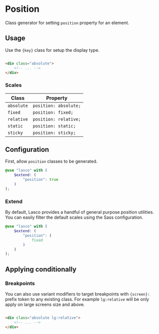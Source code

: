 # Position

Class generator for setting `position` property for an element.

## Usage

Use the `{key}` class for setup the display type.

```html

<div class="absolute">
    <!-- ... -->
</div>
```

### Scales

| Class      | Property              |
|------------|-----------------------|
| `absolute` | `position: absolute;` |
| `fixed`    | `position: fixed;`    |
| `relative` | `position: relative;` |
| `static`   | `position: static;`   |
| `sticky`   | `position: sticky;`   |

## Configuration

First, allow `position` classes to be generated.

```scss
@use "lasco" with (
    $extend: (
        "position": true
    )
);
```

### Extend

By default, Lasco provides a handful of general purpose position utilities. You can easily filter the default scales
using the Sass configuration.

```scss
@use "lasco" with (
    $extend: (
        "position": (
            fixed
        )
    )
);
```

## Applying conditionally

### Breakpoints

You can also use variant modifiers to target breakpoints with `{screen}:` prefix token to any existing class. For
example `lg:relative` will be only apply on large screens size and above.

```html

<div class="absolute lg:relative">
    <!-- ... -->
</div>
```
